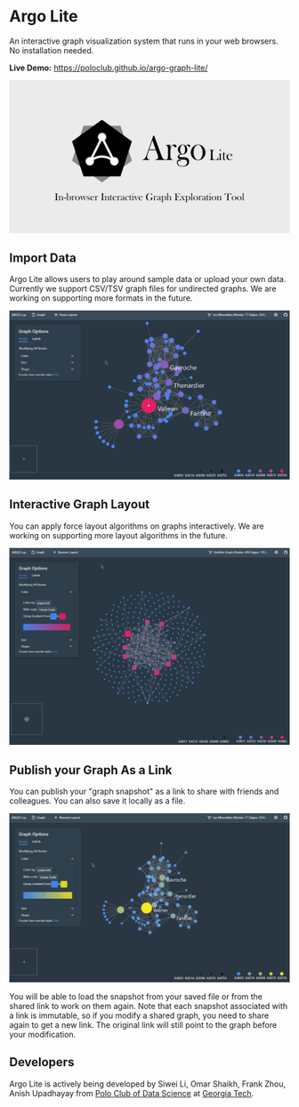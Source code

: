 # Argo Lite

An interactive graph visualization system that runs in your web browsers. No installation needed.

**Live Demo:** https://poloclub.github.io/argo-graph-lite/

[![Argo Lite logo](img/readme-logo.png)](https://poloclub.github.io/argo-graph-lite/)

## Import Data

Argo Lite allows users to play around sample data or upload your own data. Currently we support CSV/TSV graph files for undirected graphs. We are working on supporting more formats in the future.

![Argo Lite import video](img/video-import.gif)

## Interactive Graph Layout

You can apply force layout algorithms on graphs interactively. We are working on supporting more layout algorithms in the future.

![Argo Lite layout video](img/video-layout.gif)

## Publish your Graph As a Link

You can publish your "graph snapshot" as a link to share with friends and colleagues. You can also save it locally as a file.

![Argo Lite sharing video](img/video-share.gif)

You will be able to load the snapshot from your saved file or from the shared link to work on them again. Note that each snapshot associated with a link is immutable, so if you modify a shared graph, you need to share again to get a new link. The original link will still point to the graph before your modification.

## Developers

Argo Lite is actively being developed by Siwei Li, Omar Shaikh, Frank Zhou, Anish Upadhayay from [Polo Club of Data Science](https://poloclub.github.io) at [Georgia Tech](http://www.gatech.edu).
